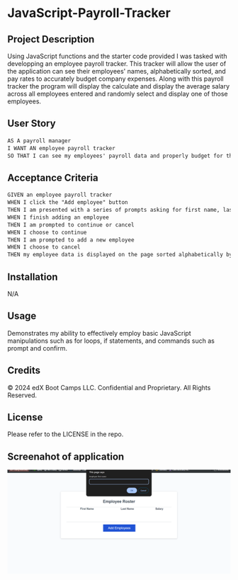 # JavaScript-Payroll-Tracker

## Project Description

 Using JavaScript functions and the starter code provided I was tasked with developping an employee payroll tracker. This tracker will allow the user of the application can see their employees' names, alphabetically sorted, and pay rates to accurately budget company expenses. Along with this payroll tracker the program will display the calculate and display the average salary across all employees entered and randomly select and display one of those employees.

## User Story

```md
AS A payroll manager
I WANT AN employee payroll tracker
SO THAT I can see my employees' payroll data and properly budget for the company
```

## Acceptance Criteria

```md
GIVEN an employee payroll tracker
WHEN I click the "Add employee" button
THEN I am presented with a series of prompts asking for first name, last name, and salary
WHEN I finish adding an employee
THEN I am prompted to continue or cancel
WHEN I choose to continue
THEN I am prompted to add a new employee
WHEN I choose to cancel
THEN my employee data is displayed on the page sorted alphabetically by last name, and the console shows computed and aggregated data
```

## Installation

N/A

## Usage

Demonstrates my ability to effectively employ basic JavaScript manipulations such as for loops, if statements, and commands such as prompt and confirm.

## Credits 

© 2024 edX Boot Camps LLC. Confidential and Proprietary. All Rights Reserved.

## License

Please refer to the LICENSE in the repo.

## Screenahot of application

![Application Screenshot](JavaScript-Payroll-Tracker%20Screenshot.png)
